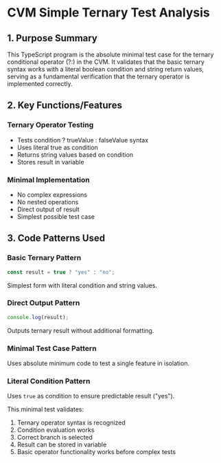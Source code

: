 # CVM Simple Ternary Test Analysis

## 1. Purpose Summary

This TypeScript program is the absolute minimal test case for the ternary conditional operator (?:) in the CVM. It validates that the basic ternary syntax works with a literal boolean condition and string return values, serving as a fundamental verification that the ternary operator is implemented correctly.

## 2. Key Functions/Features

### Ternary Operator Testing
- Tests condition ? trueValue : falseValue syntax
- Uses literal true as condition
- Returns string values based on condition
- Stores result in variable

### Minimal Implementation
- No complex expressions
- No nested operations
- Direct output of result
- Simplest possible test case

## 3. Code Patterns Used

### Basic Ternary Pattern
```typescript
const result = true ? "yes" : "no";
```
Simplest form with literal condition and string values.

### Direct Output Pattern
```typescript
console.log(result);
```
Outputs ternary result without additional formatting.

### Minimal Test Case Pattern
Uses absolute minimum code to test a single feature in isolation.

### Literal Condition Pattern
Uses `true` as condition to ensure predictable result ("yes").

This minimal test validates:
1. Ternary operator syntax is recognized
2. Condition evaluation works
3. Correct branch is selected
4. Result can be stored in variable
5. Basic operator functionality works before complex tests